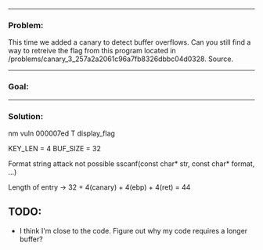 - - - -
### Problem:
This time we added a canary to detect buffer overflows. Can you still find a way to retreive the flag from this program located in /problems/canary_3_257a2a2061c96a7fb8326dbbc04d0328. Source.

- - - -
### Goal:


- - - -
### Solution:

nm vuln
000007ed T display_flag

KEY_LEN = 4
BUF_SIZE = 32

Format string attack not possible
sscanf(const char* str, const char* format, ...)

Length of entry -> 32 + 4(canary) + 4(ebp) + 4(ret) = 44


## TODO:
- I think I'm close to the code. Figure out why my code requires a longer buffer?